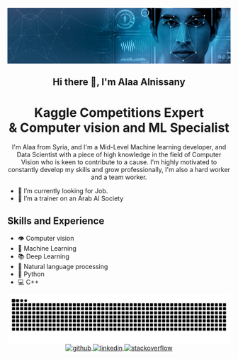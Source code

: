 <p align="center">
 <img src="https://github.com/alaa-alnissany/alaa-alnissany/blob/main/Computer%20vision.jfif" align="center"/>
 <h2 align="center">Hi there 👋, I'm Alaa Alnissany</h2>
 <h1 align="center">Kaggle Competitions Expert<br />
  & 
  Computer vision and ML Specialist
 </h1>
 
 <p align="center">I'm Alaa from Syria, and I'm a Mid-Level Machine learning developer, and Data Scientist with a piece of high knowledge in the field of Computer Vision who is keen to contribute to a cause. I'm highly motivated to constantly develop my skills and grow professionally, I'm also a hard worker and a team worker.</p>
</p>


</b>
</b>
</b>

- 🔭 I’m currently looking for Job. 
- 👯 I’m a trainer on an Arab AI Society

  
## Skills and Experience
* 👁️ Computer vision
* 📖 Machine Learning
* 📚 Deep Learning
* 📝 Natural language processing
* 🐍 Python
* 💻 C++
<!--
### 📊 Github Stats
  
[![Alaa's GitHub stats](https://github-readme-stats.vercel.app/api?username=alaa-alnissany)](https://github.com/alaa-alnissany/github-readme-stats)
[![Top Langs](https://github-readme-stats.vercel.app/api/top-langs/?username=alaa-alnissany&layout=donut-vertical)](https://github.com/alaa-alnissany/github-readme-stats)
-->



<p align="center">
 <img src="https://github.com/alaa-alnissany/alaa-alnissany/blob/output/github-contribution-grid-snake.svg" align="center"/>
</br>
 <a href="https://github.com/alaa-alnissany" target="_blank"> <img align="center" src="https://cdn.jsdelivr.net/npm/simple-icons@3.0.1/icons/github.svg" alt="github" height="40px"/> </a>
 <a href="https://www.linkedin.com/in/alaa-alnissany/" target="_blank"> <img align="center" src="https://cdn.jsdelivr.net/npm/simple-icons@3.0.1/icons/linkedin.svg" alt="linkedin" height="40px"/> </a>
 <a href="https://stackoverflow.com/users/10074959/alaa-alnissany" target="_blank"> <img align="center" src="https://cdn.jsdelivr.net/npm/simple-icons@3.0.1/icons/stackoverflow.svg" alt="stackoverflow" height="40px"/> </a>
</p>

<!--
![snake gif](https://github.com/alaa-alnissany/alaa-alnissany/blob/output/github-contribution-grid-snake.svg)

[<img src='https://cdn.jsdelivr.net/npm/simple-icons@3.0.1/icons/github.svg' alt='github' height='40' align="center">](https://github.com/https:alaa-alnissany)  [<img src='https://cdn.jsdelivr.net/npm/simple-icons@3.0.1/icons/linkedin.svg' alt='linkedin' height='40' align="center">](https://www.linkedin.com/in/https:alaa-alnissany//)  [<img src='https://cdn.jsdelivr.net/npm/simple-icons@3.0.1/icons/facebook.svg' alt='facebook' height='40' align="center">](https://www.facebook.com/https:alaa.nissany)  [<img src='https://cdn.jsdelivr.net/npm/simple-icons@3.0.1/icons/instagram.svg' alt='instagram' height='40' align="center">](https://www.instagram.com/https:alaanissany//)  [<img src='https://cdn.jsdelivr.net/npm/simple-icons@3.0.1/icons/stackoverflow.svg' alt='stackoverflow' height='40' align="center">](https://stackoverflow.com/users/https:10074959/alaa-alnissany)  
-->
